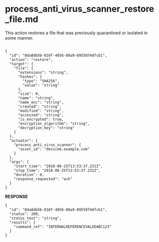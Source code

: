 
# process_anti_virus_scanner_restore_file.md

This action restores a file that was previously quarantined or isolated in some manner.

```

{
  "id": "0da8db5b-010f-4056-80a9-0955074dfcb1",
  "action": "restore",
  "target": {
    "file": {
      "extensions": "string",
      "hashes": {
        "type": "SHA256",
        "value": "string"
      },
      "size": 0,
      "name": "string",
      "name_enc": "string",
      "created": "string",
      "modified": "string",
      "accessed": "string",
      "is_encrypted": true,
      "encryption_algorithm": "string",
      "decryption_key": "string"
    }
  },
  "actuator": {
    "process_anti_virus_scanner": {
      "asset_id": "device6.example.com"
    }
  },
  "args": {
    "start_time": "2018-06-25T13:53:37.231Z",
    "stop_time": "2018-06-25T13:53:37.231Z",
    "duration": 0,
    "response_requested": "ack"
  }
}
```

**RESPONSE**

```
{
  "id": "0da8db5b-010f-4056-80a9-0955074dfcb1",
  "status": 200,
  "status_text": "string",
  "results": {
    "command_ref": "INTERNALREFERENCEVALUEABC123"
  }
}
```
